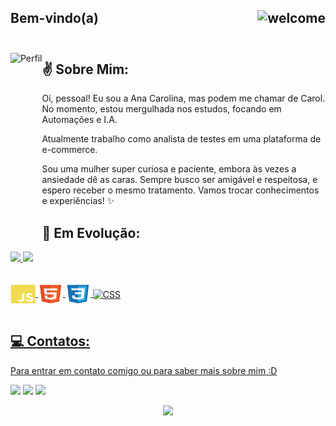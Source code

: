 ## <div> Bem-vindo(a) <img align="right" alt="welcome" height="50" src="https://user-images.githubusercontent.com/74038190/216654116-d0e8d227-7977-4edc-8d36-63461bda9503.gif"><br><br></div>


<img align="left" alt="Perfil" height="300" src="https://github.com/anacarolinaks/anacarolinaks/assets/15240129/4de8c95f-a0b7-41ce-9285-b66be55ec1ca">

## ✌️ Sobre Mim:

 <div>

<p>Oi, pessoal!  Eu sou a Ana Carolina, mas podem me chamar de Carol.  No momento, estou mergulhada nos estudos, focando em Automações e I.A.</p>

<p>Atualmente trabalho como analista de testes em uma plataforma de e-commerce.</p>

<p>Sou uma mulher super curiosa e paciente, embora às vezes a ansiedade dê as caras.  Sempre busco ser amigável e respeitosa, e espero receber o mesmo tratamento. Vamos trocar conhecimentos e experiências! ✨</p>
  </div>
  
## 🚀 Em Evolução:

 <div>
   <a href="https://github.com/anacarolinaks">
   <img height="180em" src="https://github-readme-stats.vercel.app/api?username=anacarolinaks&show_icons=true&theme=dracula&include_all_commits=true&count_private=true"/>
   <img height="180em" src="https://github-readme-stats.vercel.app/api/top-langs/?username=anacarolinaks&layout=compact&langs_count=6&theme=dracula"/>
 </div>
    <br>
<div style="display: inline_block"><br>
  <img align="center" alt="Js" height="30" width="40" src="https://raw.githubusercontent.com/devicons/devicon/master/icons/javascript/javascript-plain.svg">
  <img align="center" alt="HTML" height="30" width="40" src="https://raw.githubusercontent.com/devicons/devicon/master/icons/html5/html5-original.svg">
  <img align="center" alt="CSS" height="30" width="40" src="https://raw.githubusercontent.com/devicons/devicon/master/icons/css3/css3-original.svg">
  <img align="center" alt="CSS" height="30" width="40" src="https://cdn.jsdelivr.net/gh/devicons/devicon/icons/php/php-original.svg">
</div>
 
<br>

## 💻 Contatos:

<p>Para entrar em contato comigo ou para saber mais sobre mim :D</p>
 
<div> 
  <a href="https://instagram.com/carolkojima" target="_blank"><img src="https://img.shields.io/badge/-Instagram-%23E4405F?style=for-the-badge&logo=instagram&logoColor=white" target="_blank"></a>
  <a href = "mailto:anacarolinaks@gmail.com"><img src="https://img.shields.io/badge/-Gmail-%23333?style=for-the-badge&logo=gmail&logoColor=white" target="_blank"></a>
  <a href="https://www.linkedin.com/in/anacarolinaksm" target="_blank"><img src="https://img.shields.io/badge/-LinkedIn-%230077B5?style=for-the-badge&logo=linkedin&logoColor=white" target="_blank"></a>
</div>

<p align="center">
  <img aling="center" src="https://user-images.githubusercontent.com/74038190/212284115-f47cd8ff-2ffb-4b04-b5bf-4d1c14c0247f.gif">
</p>
